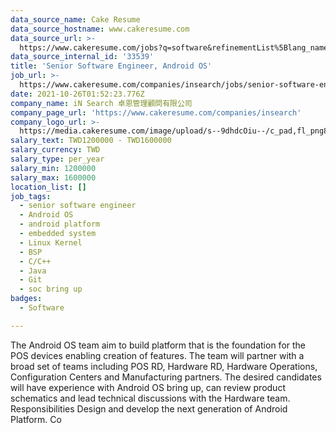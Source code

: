 ```yaml
---
data_source_name: Cake Resume
data_source_hostname: www.cakeresume.com
data_source_url: >-
  https://www.cakeresume.com/jobs?q=software&refinementList%5Blang_name%5D%5B0%5D=English&refinementList%5Bsalary_type%5D=per_year&range%5Bsalary_range%5D%5Bmin%5D=1000000&page=2
data_source_internal_id: '33539'
title: 'Senior Software Engineer, Android OS'
job_url: >-
  https://www.cakeresume.com/companies/insearch/jobs/senior-software-engineer-android-os
date: 2021-10-26T01:52:23.776Z
company_name: iN Search 卓恩管理顧問有限公司
company_page_url: 'https://www.cakeresume.com/companies/insearch'
company_logo_url: >-
  https://media.cakeresume.com/image/upload/s--9dhdcOiu--/c_pad,fl_png8,h_200,w_200/v1610522688/ppnzb1veba43cha2rznf.png
salary_text: TWD1200000 - TWD1600000
salary_currency: TWD
salary_type: per_year
salary_min: 1200000
salary_max: 1600000
location_list: []
job_tags:
  - senior software engineer
  - Android OS
  - android platform
  - embedded system
  - Linux Kernel
  - BSP
  - C/C++
  - Java
  - Git
  - soc bring up
badges:
  - Software

---
```


The Android OS team aim to build platform that is the foundation for the POS devices enabling creation of features. The team will partner with a broad set of teams including POS RD, Hardware RD, Hardware Operations, Configuration Centers and Manufacturing partners. The desired candidates will have experience with Android OS bring up, can review product schematics and lead technical discussions with the Hardware team. Responsibilities Design and develop the next generation of Android Platform. Co